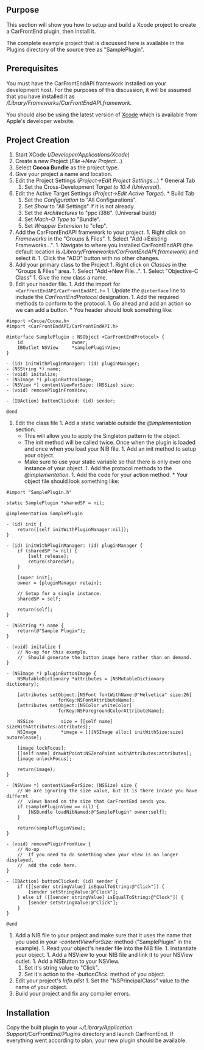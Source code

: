 ## Purpose ##
This section will show you how to setup and build a Xcode project to create a CarFrontEnd plugin, then install it.

The complete example project that is discussed here is available in the Plugins directory of the source tree as "SamplePlugin".

## Prerequisites ##
You must have the CarFrontEndAPI framework installed on your development host. For the purposes of this discussion, it will be assumed that you have installed it as _/Library/Frameworks/CarFrontEndAPI.framework_.

You should also be using the latest version of [Xcode](http://developer.apple.com/tools/xcode/) which is available from Apple's developer website.

## Project Creation ##
  1. Start XCode (_/Developer/Applications/Xcode_)
  1. Create a new Project (_File->New Project..._)
  1. Select **Cocoa Bundle** as the project type.
  1. Give your project a name and location.
  1. Edit the Project Settings (_Project->Edit Project Settings..._)
    * General Tab
      1. Set the Cross-Development _Target to 10.4 (Universal)_.
  1. Edit the Active Target Settings (_Project->Edit Active Target_).
    * Build Tab
      1. Set the _Configuration_ to "All Configurations".
      1. Set _Show_ to "All Settings" if it is not already.
      1. Set the _Architectures_ to "ppc i386". (Universal build)
      1. Set _Mach-O Type_ to "Bundle".
      1. Set _Wrapper Extension_ to "cfep".
  1. Add the CarFrontEndAPI framework to your project.
    1. Right click on _Frameworks_ in the "Groups & Files".
    1. Select "Add->Existing Frameworks...".
    1. Navigate to where you installed CarFrontEndAPI (the default location is _/Library/Frameworks/CarFrontEndAPI.framework_) and select it.
    1. Click the "ADD" button with no other changes.
  1. Add your primary class to the Project
    1. Right click on _Classes_ in the "Groups & Files" area.
    1. Select "Add->New File...".
    1. Select "Objective-C Class"
    1. Give the new class a name.
  1. Edit your header file.
    1. Add the import for `<CarFrontEndAPI/CarFrontEndAPI.h>`
    1. Update the `@interface` line to include the _CarFrontEndProtocol_ designation.
    1. Add the required methods to conform to the protocol.
    1. Go ahead and add an action so we can add a button.
    * You header should look something like:
```
#import <Cocoa/Cocoa.h>
#import <CarFrontEndAPI/CarFrontEndAPI.h>

@interface SamplePlugin : NSObject <CarFrontEndProtocol> {
    id                  owner;
    IBOutlet NSView     *samplePluginView;
}

- (id) initWithPluginManager: (id) pluginManager;
- (NSString *) name;
- (void) initalize;
- (NSImage *) pluginButtonImage;
- (NSView *) contentViewForSize: (NSSize) size;
- (void) removePluginFromView;

- (IBAction) buttonClicked: (id) sender;

@end
```
  1. Edit the class file
    1. Add a static variable outside the _@implementation_ section.
      * This will allow you to apply the Singleton pattern to the object.
      * The init method will be called twice. Once when the plugin is loaded and once when you load your NIB file.
    1. Add an init method to setup your object.
      * Make sure to use your static variable so that there is only ever one instance of your object.
    1. Add the protocol methods to the _@implementation_.
    1. Add the code for your action method.
    * Your object file should look something like:
```
#import "SamplePlugin.h"

static SamplePlugin *sharedSP = nil;

@implementation SamplePlugin

- (id) init {
    return([self initWithPluginManager:nil]);
}

- (id) initWithPluginManager: (id) pluginManager {
    if (sharedSP != nil) {
        [self release];
        return(sharedSP);
    }
    
    [super init];
    owner = [pluginManager retain];
    
    // Setup for a single instance.
    sharedSP = self;
    
    return(self);
}

- (NSString *) name {
    return(@"Sample Plugin");
}

- (void) initalize {
    // No-op for this example.
    //  Should generate the button image here rather than on demand.
}

- (NSImage *) pluginButtonImage {
	NSMutableDictionary *attributes = [NSMutableDictionary dictionary];
    
    [attributes setObject:[NSFont fontWithName:@"Helvetica" size:26]
                   forKey:NSFontAttributeName];
	[attributes setObject:[NSColor whiteColor]
                   forKey:NSForegroundColorAttributeName];
    
    NSSize          size = [[self name] sizeWithAttributes:attributes];
    NSImage         *image = [[[NSImage alloc] initWithSize:size] autorelease];
    
    [image lockFocus];
    [[self name] drawAtPoint:NSZeroPoint withAttributes:attributes];
    [image unlockFocus];
    
    return(image);
}

- (NSView *) contentViewForSize: (NSSize) size {
    // We are ignoring the size value, but it is there incase you have differnt
    //  views based on the size that CarFrontEnd sends you.
    if (samplePluginView == nil) {
        [NSBundle loadNibNamed:@"SamplePlugin" owner:self];
    }
    
    return(samplePluginView);
}

- (void) removePluginFromView {
    // No-op
    //  If you need to do something when your view is no longer displayed,
    //  add the code here.
}

- (IBAction) buttonClicked: (id) sender {
    if ([[sender stringValue] isEqualToString:@"Click"]) {
        [sender setStringValue:@"Clock"];
    } else if ([[sender stringValue] isEqualToString:@"Clock"]) {
        [sender setStringValue:@"Click"];
    }
}

@end
```
  1. Add a NIB file to your project and make sure that it uses the name that you used in your _-contentViewForSize:_ method ("SamplePlugin" in the example).
    1. Read your object's header file into the NIB file.
    1. Instantiate your object.
    1. Add a NSView to your NIB file and link it to your NSView outlet.
    1. Add a NSButton to your NSView.
      1. Set it's string value to "Click".
      1. Set it's action to the _-buttonClick:_ method of you object.
  1. Edit your project's _Info.plist_
    1. Set the "NSPrincipalClass" value to the name of your object.
  1. Build your project and fix any compiler errors.

## Installation ##
Copy the built plugin to your _~/Library/Application Support/CarFrontEnd/Plugins_ directory and launch CarFrontEnd. If everything went according to plan, your new plugin should be available.